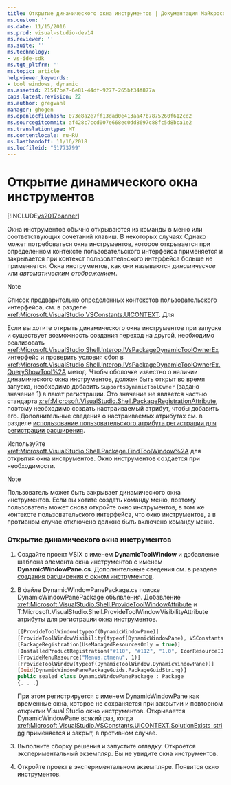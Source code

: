 ```yaml
---
title: Открытие динамического окна инструментов | Документация Майкрософт
ms.custom: ''
ms.date: 11/15/2016
ms.prod: visual-studio-dev14
ms.reviewer: ''
ms.suite: ''
ms.technology:
- vs-ide-sdk
ms.tgt_pltfrm: ''
ms.topic: article
helpviewer_keywords:
- tool windows, dynamic
ms.assetid: 21547ba7-6e81-44df-9277-265bf34f877a
caps.latest.revision: 22
ms.author: gregvanl
manager: ghogen
ms.openlocfilehash: 073e8a2e7ff13dad0e413aa47b7875260f612cd2
ms.sourcegitcommit: af428c7ccd007e668ec0dd8697c88fc5d8bca1e2
ms.translationtype: MT
ms.contentlocale: ru-RU
ms.lasthandoff: 11/16/2018
ms.locfileid: "51773799"
---
```

# <a name="opening-a-dynamic-tool-window"></a>Открытие динамического окна инструментов
[!INCLUDE[vs2017banner](../includes/vs2017banner.md)]

Окна инструментов обычно открываются из команды в меню или соответствующих сочетаний клавиш. В некоторых случаях Однако может потребоваться окна инструментов, которое открывается при определенном контексте пользовательского интерфейса применяется и закрывается при контекст пользовательского интерфейса больше не применяется. Окна инструментов, как они называются *динамическое* или *автоматическим отображением*.  
  
> [!NOTE]
>  Список предварительно определенных контекстов пользовательского интерфейса, см. в разделе <xref:Microsoft.VisualStudio.VSConstants.UICONTEXT>. Для  
  
 Если вы хотите открыть динамического окна инструментов при запуске и существует возможность создания переход на другой, необходимо реализовать <xref:Microsoft.VisualStudio.Shell.Interop.IVsPackageDynamicToolOwnerEx> интерфейс и проверить условия сбоя в <xref:Microsoft.VisualStudio.Shell.Interop.IVsPackageDynamicToolOwnerEx.QueryShowTool%2A> метод. Чтобы оболочке известно о наличии динамического окна инструментов, должен быть открыт во время запуска, необходимо добавить `SupportsDynamicToolOwner` (задано значение 1) в пакет регистрации. Это значение не является частью стандарта <xref:Microsoft.VisualStudio.Shell.PackageRegistrationAttribute>, поэтому необходимо создать настраиваемый атрибут, чтобы добавить его. Дополнительные сведения о настраиваемых атрибутах см. в разделе [использование пользовательского атрибута регистрации для регистрации расширения](../misc/using-a-custom-registration-attribute-to-register-an-extension.md).  
  
 Используйте <xref:Microsoft.VisualStudio.Shell.Package.FindToolWindow%2A> для открытия окна инструментов. Окно инструментов создается при необходимости.  
  
> [!NOTE]
>  Пользователь может быть закрывает динамического окна инструментов. Если вы хотите создать команду меню, поэтому пользователь может снова откройте окно инструментов, в том же контексте пользовательского интерфейса, что окно инструментов, а в противном случае отключено должно быть включено команду меню.  
  
### <a name="to-open-a-dynamic-tool-window"></a>Открытие динамического окна инструментов  
  
1.  Создайте проект VSIX с именем **DynamicToolWindow** и добавление шаблона элемента окна инструментов с именем **DynamicWindowPane.cs**. Дополнительные сведения см. в разделе [создания расширения с окном инструментов](../extensibility/creating-an-extension-with-a-tool-window.md).  
  
2.  В файле DynamicWindowPanePackage.cs поиске DynamicWindowPanePackage объявления. Добавление <xref:Microsoft.VisualStudio.Shell.ProvideToolWindowAttribute> и T:Microsoft.VisualStudio.Shell.ProvideToolWindowVisibilityAttribute атрибуты для регистрации окна инструментов.  
  
    ```vb  
    [[ProvideToolWindow(typeof(DynamicWindowPane)]  
    [ProvideToolWindowVisibility(typeof(DynamicWindowPane), VSConstants.UICONTEXT.SolutionExists_string)]  
    [PackageRegistration(UseManagedResourcesOnly = true)]  
    [InstalledProductRegistration("#110", "#112", "1.0", IconResourceID = 400)] // Info on this package for Help/About  
    [ProvideMenuResource("Menus.ctmenu", 1)]  
    [ProvideToolWindow(typeof(DynamicToolWindow.DynamicWindowPane))]  
    [Guid(DynamicWindowPanePackageGuids.PackageGuidString)]  
    public sealed class DynamicWindowPanePackage : Package  
    {. . .}  
    ```  
  
     При этом регистрируется с именем DynamicWindowPane как временные окна, которое не сохраняется при закрытии и повторном открытии Visual Studio окно инструментов. Открывается DynamicWindowPane всякий раз, когда <xref:Microsoft.VisualStudio.VSConstants.UICONTEXT.SolutionExists_string> применяется и закрыт, в противном случае.  
  
3.  Выполните сборку решения и запустите отладку. Откроется экспериментальный экземпляр. Вы не увидите окна инструментов.  
  
4.  Откройте проект в экспериментальном экземпляре. Появится окно инструментов.

